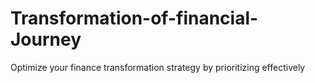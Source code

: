 # Transformation-of-financial-Journey
Optimize your finance transformation strategy by prioritizing effectively
